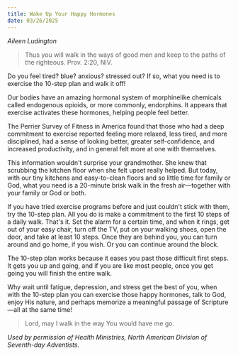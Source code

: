 ```yaml
---
title: Wake Up Your Happy Hormones
date: 03/26/2025
---
```


_Aileen Ludington_

> <p></p>
> Thus you will walk in the ways of good men and keep to the paths of the righteous. Prov. 2:20, NIV.

Do you feel tired? blue? anxious? stressed out? If so, what you need is to exercise the 10-step plan and walk it off!

Our bodies have an amazing hormonal system of morphinelike chemicals called endogenous opioids, or more commonly, endorphins. It appears that exercise activates these hormones, helping people feel better.

The Perrier Survey of Fitness in America found that those who had a deep commitment to exercise reported feeling more relaxed, less tired, and more disciplined, had a sense of looking better, greater self-confidence, and increased productivity, and in general felt more at one with themselves.

This information wouldn't surprise your grandmother. She knew that scrubbing the kitchen floor when she felt upset really helped. But today, with our tiny kitchens and easy-to-clean floors and so little time for family or God, what you need is a 20-minute brisk walk in the fresh air—together with your family or God or both.

If you have tried exercise programs before and just couldn't stick with them, try the 10-step plan. All you do is make a commitment to the first 10 steps of a daily walk. That's it. Set the alarm for a certain time, and when it rings, get out of your easy chair, turn off the TV, put on your walking shoes, open the door, and take at least 10 steps. Once they are behind you, you can turn around and go home, if you wish. Or you can continue around the block.

The 10-step plan works because it eases you past those difficult first steps. It gets you up and going, and if you are like most people, once you get going you will finish the entire walk.

Why wait until fatigue, depression, and stress get the best of you, when with the 10-step plan you can exercise those happy hormones, talk to God, enjoy His nature, and perhaps memorize a meaningful passage of Scripture—all at the same time!

> <callout></callout>
> Lord, may I walk in the way You would have me go.

_Used by permission of Health Ministries, North American Division of Seventh-day Adventists._